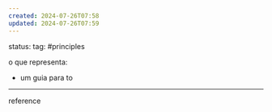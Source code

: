```yaml
---
created: 2024-07-26T07:58
updated: 2024-07-26T07:59
---
```

status:
tag: #principles

o que representa:
- um guia para to

---
reference